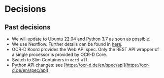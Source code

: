 # Decisions

## Past decisions

* We will update to Ubuntu 22.04 and Python 3.7 as soon as possible.
* We use Nextflow. Further details can be found in [here](https://ocr-d.de/en/spec/nextflow).
* OCR-D Koord provides the Web API spec. Only the REST API wrapper of a single processor is provided by OCR-D Core.
* Switch to Slim Containers in ```ocrd_all``` 
* Python API changes: see [https://ocr-d.de/en/spec/api](https://ocr-d.de/en/spec/api)